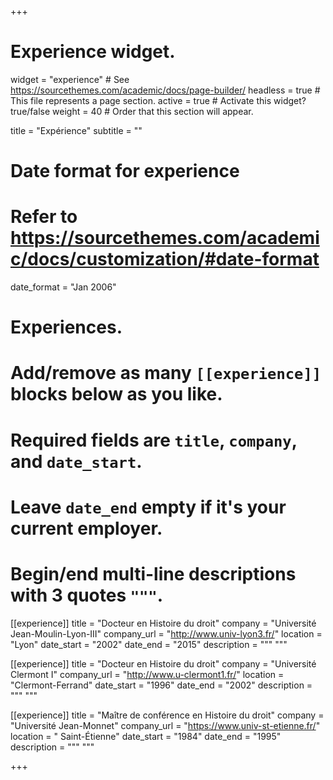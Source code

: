 +++
# Experience widget.
widget = "experience"  # See https://sourcethemes.com/academic/docs/page-builder/
headless = true  # This file represents a page section.
active = true  # Activate this widget? true/false
weight = 40  # Order that this section will appear.

title = "Expérience"
subtitle = ""

# Date format for experience
#   Refer to https://sourcethemes.com/academic/docs/customization/#date-format
date_format = "Jan 2006"

# Experiences.
#   Add/remove as many `[[experience]]` blocks below as you like.
#   Required fields are `title`, `company`, and `date_start`.
#   Leave `date_end` empty if it's your current employer.
#   Begin/end multi-line descriptions with 3 quotes `"""`.
[[experience]]
  title = "Docteur en Histoire du droit"
  company = "Université Jean-Moulin-Lyon-III"
  company_url = "http://www.univ-lyon3.fr/"
  location = "Lyon"
  date_start = "2002"
  date_end = "2015"
  description = """
  """
  
  [[experience]]
  title = "Docteur en Histoire du droit"
  company = "Université Clermont I"
  company_url = "http://www.u-clermont1.fr/"
  location = "Clermont-Ferrand"
  date_start = "1996"
  date_end = "2002"
  description = """
  """

[[experience]]
  title = "Maître de conférence en Histoire du droit"
  company = "Université Jean-Monnet"
  company_url = "https://www.univ-st-etienne.fr/"
  location = " Saint-Étienne"
  date_start = "1984"
  date_end = "1995"
  description = """
  """

+++
